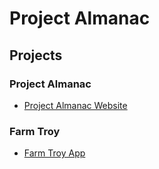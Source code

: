 # Project Almanac

## Projects

### Project Almanac

- [Project Almanac Website](https://github.com/ProjectAlmanac-dev/ProjectAlmanac.life)

### Farm Troy

- [Farm Troy App](https://github.com/ProjectAlmanac-dev/Farm-Troy.app)
